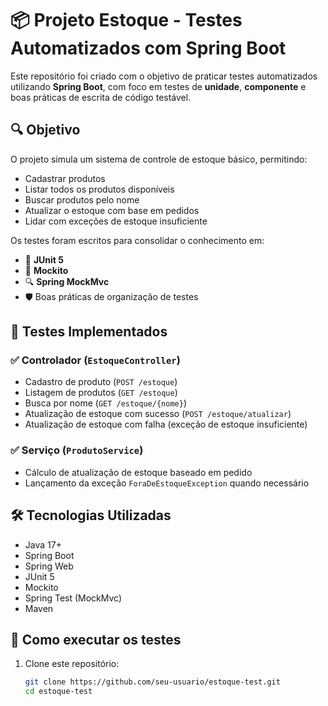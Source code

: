 # 📦 Projeto Estoque - Testes Automatizados com Spring Boot

Este repositório foi criado com o objetivo de praticar testes automatizados utilizando **Spring Boot**, com foco em testes de **unidade**, **componente** e boas práticas de escrita de código testável.

## 🔍 Objetivo

O projeto simula um sistema de controle de estoque básico, permitindo:

- Cadastrar produtos
- Listar todos os produtos disponíveis
- Buscar produtos pelo nome
- Atualizar o estoque com base em pedidos
- Lidar com exceções de estoque insuficiente

Os testes foram escritos para consolidar o conhecimento em:

- 🧪 **JUnit 5**
- 🔧 **Mockito**
- 🔍 **Spring MockMvc**
- 🛡️ Boas práticas de organização de testes

## 🧪 Testes Implementados

### ✅ Controlador (`EstoqueController`)
- Cadastro de produto (`POST /estoque`)
- Listagem de produtos (`GET /estoque`)
- Busca por nome (`GET /estoque/{nome}`)
- Atualização de estoque com sucesso (`POST /estoque/atualizar`)
- Atualização de estoque com falha (exceção de estoque insuficiente)

### ✅ Serviço (`ProdutoService`)
- Cálculo de atualização de estoque baseado em pedido
- Lançamento da exceção `ForaDeEstoqueException` quando necessário

## 🛠️ Tecnologias Utilizadas

- Java 17+
- Spring Boot
- Spring Web
- JUnit 5
- Mockito
- Spring Test (MockMvc)
- Maven

## 🚀 Como executar os testes

1. Clone este repositório:
   ```bash
   git clone https://github.com/seu-usuario/estoque-test.git
   cd estoque-test
